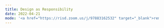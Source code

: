 ```yaml
---
title: Design as Responsibility
date: 2022-04-21
mode: '<a href="https://risd.zoom.us/j/97883162532" target="_blank">remote</a>'
---
```


<!-- project: "project3.md"
exercise: "n/a"
reading: "[Cade Diem: On Weaponised Design](https://ourdataourselves.tacticaltech.org/posts/30-on-weaponised-design/)"
tutorials: "Review previous JavaScript / jQuery tutorials"
- Presentations: Jingyu and Daniel
- Introduce Project 3
- Variable Font Specimens Final Crit ([Sign Up](https://docs.google.com/spreadsheets/d/1iLWtgjB2GGkPRLjlcwTficTPRG5eHi7RBHwl1bIZipE/edit#gid=560519515))
 -->